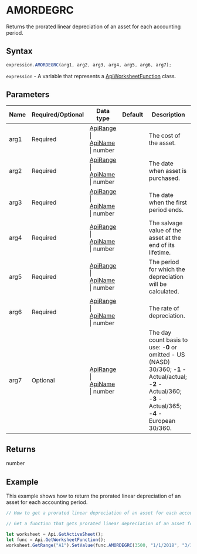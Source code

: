 # AMORDEGRC

Returns the prorated linear depreciation of an asset for each accounting period.

## Syntax

```javascript
expression.AMORDEGRC(arg1, arg2, arg3, arg4, arg5, arg6, arg7);
```

`expression` - A variable that represents a [ApiWorksheetFunction](../ApiWorksheetFunction.md) class.

## Parameters

| **Name** | **Required/Optional** | **Data type** | **Default** | **Description** |
| ------------- | ------------- | ------------- | ------------- | ------------- |
| arg1 | Required | [ApiRange](../../ApiRange/ApiRange.md) \| [ApiName](../../ApiName/ApiName.md) \| number |  | The cost of the asset. |
| arg2 | Required | [ApiRange](../../ApiRange/ApiRange.md) \| [ApiName](../../ApiName/ApiName.md) \| number |  | The date when asset is purchased. |
| arg3 | Required | [ApiRange](../../ApiRange/ApiRange.md) \| [ApiName](../../ApiName/ApiName.md) \| number |  | The date when the first period ends. |
| arg4 | Required | [ApiRange](../../ApiRange/ApiRange.md) \| [ApiName](../../ApiName/ApiName.md) \| number |  | The salvage value of the asset at the end of its lifetime. |
| arg5 | Required | [ApiRange](../../ApiRange/ApiRange.md) \| [ApiName](../../ApiName/ApiName.md) \| number |  | The period for which the depreciation will be calculated. |
| arg6 | Required | [ApiRange](../../ApiRange/ApiRange.md) \| [ApiName](../../ApiName/ApiName.md) \| number |  | The rate of depreciation. |
| arg7 | Optional | [ApiRange](../../ApiRange/ApiRange.md) \| [ApiName](../../ApiName/ApiName.md) \| number |  | The day count basis to use: -**0** or omitted - US (NASD) 30/360; -**1** - Actual/actual; -**2** - Actual/360; -**3** - Actual/365; -**4** - European 30/360. |

## Returns

number

## Example

This example shows how to return the prorated linear depreciation of an asset for each accounting period.

```javascript editor-xlsx
// How to get a prorated linear depreciation of an asset for each accounting period and display it in the worksheet.

// Get a function that gets prorated linear depreciation of an asset for each accounting period.

let worksheet = Api.GetActiveSheet();
let func = Api.GetWorksheetFunction();
worksheet.GetRange("A1").SetValue(func.AMORDEGRC(3500, "1/1/2018", "3/1/2018", 500, 1, 0.25, 1));
```
